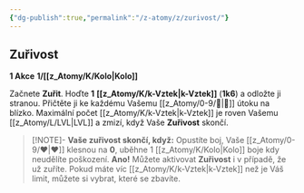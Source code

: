 ```yaml
---
{"dg-publish":true,"permalink":"/z-atomy/z/zurivost/"}
---
```


## Zuřivost
**1 Akce**
**1/[[z_Atomy/K/Kolo\|Kolo]]**

Začnete **Zuřit**. Hoďte **1** **[[z_Atomy/K/k-Vztek\|k-Vztek]]** (**1k6**) a odložte ji stranou. Přičtěte ji ke každému Vašemu [[z_Atomy/0-9/💪\|💪]] útoku na blízko. Maximální počet [[z_Atomy/K/k-Vztek\|k-Vztek]] je roven Vašemu [[z_Atomy/L/LVL\|LVL]] a zmizí, když Vaše **Zuřivost** skončí.

>[!NOTE]- **Vaše zuřivost skončí, když:** 
>Opustíte boj, Vaše [[z_Atomy/0-9/❤\|❤]] klesnou na **0**, uběhne 1 [[z_Atomy/K/Kolo\|Kolo]] boje kdy neudělíte poškození.
>**Ano!** Můžete aktivovat **Zuřivost** i v případě, že už zuříte. Pokud máte víc [[z_Atomy/K/k-Vztek\|k-Vztek]] než je Váš limit, můžete si vybrat, které se zbavíte.